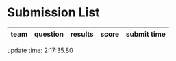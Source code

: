# Submission List
team    | question  | results  | score | submit time
------|-----:|-----:| ----:|-----


update time:  2:17:35.80 
